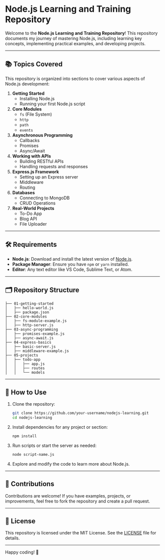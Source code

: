 # Node.js Learning and Training Repository

Welcome to the **Node.js Learning and Training Repository**! This repository documents my journey of mastering Node.js, including learning key concepts, implementing practical examples, and developing projects.

---

## 📚 Topics Covered

This repository is organized into sections to cover various aspects of Node.js development:

1. **Getting Started**
   - Installing Node.js
   - Running your first Node.js script
2. **Core Modules**
   - `fs` (File System)
   - `http`
   - `path`
   - `events`
3. **Asynchronous Programming**
   - Callbacks
   - Promises
   - Async/Await
4. **Working with APIs**
   - Building RESTful APIs
   - Handling requests and responses
5. **Express.js Framework**
   - Setting up an Express server
   - Middleware
   - Routing
6. **Databases**
   - Connecting to MongoDB
   - CRUD Operations
7. **Real-World Projects**
   - To-Do App
   - Blog API
   - File Uploader

---

## 🛠️ Requirements

- **Node.js**: Download and install the latest version of [Node.js](https://nodejs.org/).
- **Package Manager**: Ensure you have `npm` or `yarn` installed.
- **Editor**: Any text editor like VS Code, Sublime Text, or Atom.

---

## 🗂️ Repository Structure

```plaintext
├── 01-getting-started
│   ├── hello-world.js
│   ├── package.json
├── 02-core-modules
│   ├── fs-module-example.js
│   ├── http-server.js
├── 03-async-programming
│   ├── promises-example.js
│   ├── async-await.js
├── 04-express-basics
│   ├── basic-server.js
│   ├── middleware-example.js
├── 05-projects
│   ├── todo-app
│   │   ├── app.js
│   │   ├── routes
│   │   └── models
```

---

## 🚀 How to Use

1. Clone the repository:

   ```bash
   git clone https://github.com/your-username/nodejs-learning.git
   cd nodejs-learning
   ```

2. Install dependencies for any project or section:

   ```bash
   npm install
   ```

3. Run scripts or start the server as needed:

   ```bash
   node script-name.js
   ```

4. Explore and modify the code to learn more about Node.js.

---

## 🤝 Contributions

Contributions are welcome! If you have examples, projects, or improvements, feel free to fork the repository and create a pull request.

---

## 📄 License

This repository is licensed under the MIT License. See the [LICENSE](LICENSE) file for details.

---

Happy coding! 🚀
